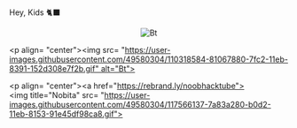 Hey, Kids 🐈‍⬛ 
 <p align="center"><img
src= "https://user-images.githubusercontent.com/49580304/110319833-47367180-7fc4-11eb-87a7-392509eca9d7.gif" alt="Bt"> 
   
<p align= "center"><img src= "https://user-images.githubusercontent.com/49580304/110318584-81067880-7fc2-11eb-8391-152d308e7f2b.gif" alt="Bt"> 
  
 <p align= "center"><a href="https://rebrand.ly/noobhacktube"><img title="Nobita" src= "https://user-images.githubusercontent.com/49580304/117566137-7a83a280-b0d2-11eb-8153-91e45df98ca8.gif"></a> 
 </p>